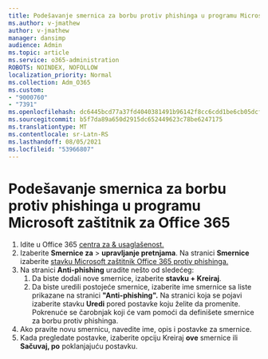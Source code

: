 ```yaml
---
title: Podešavanje smernica za borbu protiv phishinga u programu Microsoft zaštitnik za Office 365
ms.author: v-jmathew
author: v-jmathew
manager: dansimp
audience: Admin
ms.topic: article
ms.service: o365-administration
ROBOTS: NOINDEX, NOFOLLOW
localization_priority: Normal
ms.collection: Adm_O365
ms.custom:
- "9000760"
- "7391"
ms.openlocfilehash: dc6445bcd77a37fd4040381491b96142f8cc6cdd1be6cb05dcfba0c4a9a55dc5
ms.sourcegitcommit: b5f7da89a650d2915dc652449623c78be6247175
ms.translationtype: MT
ms.contentlocale: sr-Latn-RS
ms.lasthandoff: 08/05/2021
ms.locfileid: "53966807"
---
```

# <a name="set-up-anti-phishing-policies-in-microsoft-defender-for-office-365"></a>Podešavanje smernica za borbu protiv phishinga u programu Microsoft zaštitnik za Office 365

1. Idite u Office 365 [centra za & usaglašenost.](https://go.microsoft.com/fwlink/p/?linkid=2077143)
2. Izaberite **Smernice za**  >  **upravljanje pretnjama**. Na stranici **Smernice** izaberite [stavku Microsoft zaštitnik Office 365 protiv phishinga.](https://go.microsoft.com/fwlink/?linkid=2101369)
3. Na stranici **Anti-phishing** uradite nešto od sledećeg:
    1. Da biste dodali nove smernice, izaberite **stavku + Kreiraj**.
    1. Da biste uredili postojeće smernice, izaberite ime smernice sa liste prikazane na stranici **"Anti-phishing".** Na stranici koja se pojavi izaberite stavku **Uredi** pored postavke koju želite da promenite. Pokrenuće se čarobnjak koji će vam pomoći da definišete smernice za borbu protiv phishinga.
4. Ako pravite novu smernicu, navedite ime, opis i postavke za smernice.
5. Kada pregledate postavke, izaberite opciju Kreiraj **ove** smernice ili **Sačuvaj, po** poklanjajuću postavku.
